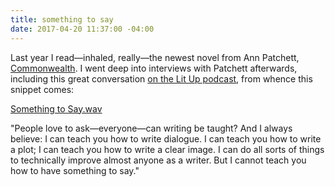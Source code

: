 ```yaml
---
title: something to say
date: 2017-04-20 11:37:00 -04:00
---
```


Last year I read—inhaled, really—the newest novel from Ann Patchett, [Commonwealth](http://shop.harvard.com/book/9780062491794). I went deep into interviews with Patchett afterwards, including this great conversation [on the Lit Up podcast](http://thelitupshow.com/episode-71-ann-patchett-on-step-families-lasting-bonds-and-more/), from whence this snippet comes:

[Something to Say.wav](/uploads/Something%20to%20Say.wav)

"People love to ask—everyone—can writing be taught? And I always believe: I can teach you how to write dialogue. I can teach you how to write a plot; I can teach you how to write a clear image. I can do all sorts of things to technically improve almost anyone as a writer. But I cannot teach you how to have something to say."
